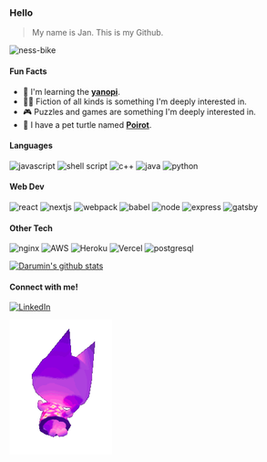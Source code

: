 <!-- ![](https://pa1.narvii.com/5842/f3467ed8d89962433813dc0882e82fc54300f7e3_00.gif) -->

### Hello
> My name is Jan. This is my Github.

![ness-bike](http://68.media.tumblr.com/3ceefc07e995110cfb8db271aa4eca79/tumblr_osaa9uxGiq1w8sh9no1_500.gif)

#### Fun Facts

-	:musical_keyboard: I'm learning the [**yanopi**](https://www.giantbomb.com/piano/3055-634/).
-	:mage_man: Fiction of all kinds is something I'm deeply interested in.
-	:video_game: Puzzles and games are something I'm deeply interested in.
-	:turtle: I have a pet turtle named [**Poirot**](https://en.wikipedia.org/wiki/Hercule_Poirot).

#### Languages

![javascript](https://img.shields.io/badge/JavaScript-323330?style=flat&logo=javascript&logoColor=F7DF1E)
![shell script](https://img.shields.io/badge/shell_script-%23121011.svg?style=flat&logo=gnu-bash&logoColor=white)
![c++](https://img.shields.io/badge/c++-%2300599C.svg?style=flat&logo=c%2B%2B&logoColor=white)
![java](https://img.shields.io/badge/java-%23ED8B00.svg?style=flat&logo=java&logoColor=white)
![python](https://img.shields.io/badge/python-3670A0?style=flat&logo=python&logoColor=ffdd54)

#### Web Dev

![react](https://img.shields.io/badge/React-20232A?style=flat&logo=react&logoColor=61DAFB)
![nextjs](https://img.shields.io/badge/Next-black?style=flat&logo=next.js&logoColor=white)
![webpack](https://img.shields.io/badge/webpack-%238DD6F9.svg?style=flat&logo=webpack&logoColor=black)
![babel](https://img.shields.io/badge/Babel-F9DC3e?style=flat&logo=babel&logoColor=black)
![node](https://img.shields.io/badge/Node.js-339933?style=flat&logo=nodedotjs&logoColor=white)
![express](https://img.shields.io/badge/express.js-%23404d59.svg?style=flat&logo=express&logoColor=%2361DAFB)
![gatsby](https://img.shields.io/badge/Gatsby-%23663399.svg?style=flat&logo=gatsby&logoColor=white)

#### Other Tech

![nginx](https://img.shields.io/badge/Nginx-009639?style=flat&logo=nginx&logoColor=white)
![AWS](https://img.shields.io/badge/AWS-%23FF9900.svg?style=flat&logo=amazon-aws&logoColor=white)
![Heroku](https://img.shields.io/badge/heroku-%23430098.svg?style=flat&logo=heroku&logoColor=white)
![Vercel](https://img.shields.io/badge/vercel-%23000000.svg?style=flat&logo=vercel&logoColor=white)
![postgresql](https://img.shields.io/badge/PostgreSQL-316192?style=flat&logo=postgresql&logoColor=white)

[![Darumin's github stats](https://github-readme-stats.vercel.app/api?username=Darumin&theme=blue-green)](https://github.com/anuraghazra/github-readme-stats)

#### Connect with me!

[![LinkedIn](https://img.shields.io/badge/LinkedIn-0077B5?style=for-the-badge&logo=linkedin&logoColor=white)](https://linkedin.com/in/jandeo)

![](https://github.com/Darumin/Darumin/blob/master/floatingbob.gif?raw=true)
<!--
**Darumin/Darumin** is a ✨ _special_ ✨ repository because its `README.md` (this file) appears on your GitHub profile.

Here are some ideas to get you started:

- 🔭 I’m currently working on ...
- 🌱 I’m currently learning ...
- 👯 I’m looking to collaborate on ...
- 🤔 I’m looking for help with ...
- 💬 Ask me about ...
- 📫 How to reach me: ...
- 😄 Pronouns: ...
- ⚡ Fun fact: ...
-->
